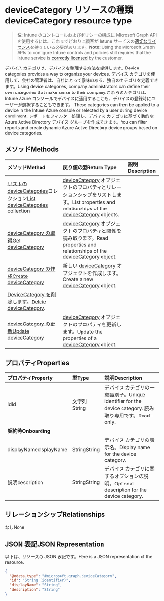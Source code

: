 # <a name="devicecategory-resource-type"></a><span data-ttu-id="4a87f-101">deviceCategory リソースの種類</span><span class="sxs-lookup"><span data-stu-id="4a87f-101">deviceCategory resource type</span></span>

> <span data-ttu-id="4a87f-102">**注:** Intune のコントロールおよびポリシーの構成に Microsoft Graph API を使用するには、これまでどおりに顧客が Intune サービスの[適切なライセンス](https://go.microsoft.com/fwlink/?linkid=839381)を持っている必要があります。</span><span class="sxs-lookup"><span data-stu-id="4a87f-102">**Note:** Using the Microsoft Graph APIs to configure Intune controls and policies still requires that the Intune service is [correctly licensed](https://go.microsoft.com/fwlink/?linkid=839381) by the customer.</span></span>

<span data-ttu-id="4a87f-103">デバイス カテゴリは、デバイスを整理する方法を提供します。</span><span class="sxs-lookup"><span data-stu-id="4a87f-103">Device categories provides a way to organize your devices.</span></span> <span data-ttu-id="4a87f-104">デバイス カテゴリを使用して、会社の管理者は、自社にとって意味のある、独自のカテゴリを定義できます。</span><span class="sxs-lookup"><span data-stu-id="4a87f-104">Using device categories, company administrators can define their own categories that make sense to their company.</span></span><span data-ttu-id="4a87f-105">これらのカテゴリは、Intune Azure コンソールでデバイスに適用することも、デバイスの登録時にユーザーが選択することもできます。</span><span class="sxs-lookup"><span data-stu-id="4a87f-105"> These categories can then be applied to a device in the Intune Azure console or selected by a user during device enrollment.</span></span> <span data-ttu-id="4a87f-106">レポートをフィルター処理し、デバイス カテゴリに基づく動的な Azure Active Directory デバイス グループを作成できます。</span><span class="sxs-lookup"><span data-stu-id="4a87f-106">You can filter reports and create dynamic Azure Active Directory device groups based on device categories.</span></span>

## <a name="methods"></a><span data-ttu-id="4a87f-107">メソッド</span><span class="sxs-lookup"><span data-stu-id="4a87f-107">Methods</span></span>
|<span data-ttu-id="4a87f-108">メソッド</span><span class="sxs-lookup"><span data-stu-id="4a87f-108">Method</span></span>|<span data-ttu-id="4a87f-109">戻り値の型</span><span class="sxs-lookup"><span data-stu-id="4a87f-109">Return Type</span></span>|<span data-ttu-id="4a87f-110">説明</span><span class="sxs-lookup"><span data-stu-id="4a87f-110">Description</span></span>|
|:---|:---|:---|
|<span data-ttu-id="4a87f-111">[リストの deviceCategories](../api/intune_shared_devicecategory_list.md)コレクション</span><span class="sxs-lookup"><span data-stu-id="4a87f-111">[List deviceCategories](../api/intune_shared_devicecategory_list.md) collection</span></span>|<span data-ttu-id="4a87f-112">[deviceCategory](../resources/intune_shared_devicecategory.md) オブジェクトのプロパティとリレーションシップをリストします。</span><span class="sxs-lookup"><span data-stu-id="4a87f-112">List properties and relationships of the [deviceCategory](../resources/intune_shared_devicecategory.md) objects.</span></span>|
|[<span data-ttu-id="4a87f-113">deviceCategory の取得</span><span class="sxs-lookup"><span data-stu-id="4a87f-113">Get deviceCategory</span></span>](../api/intune_shared_devicecategory_get.md)|<span data-ttu-id="4a87f-114">[deviceCategory](../resources/intune_shared_devicecategory.md) オブジェクトのプロパティと関係を読み取ります。</span><span class="sxs-lookup"><span data-stu-id="4a87f-114">Read properties and relationships of the [deviceCategory](../resources/intune_shared_devicecategory.md) object.</span></span>|
|[<span data-ttu-id="4a87f-115">deviceCategory の作成</span><span class="sxs-lookup"><span data-stu-id="4a87f-115">Create deviceCategory</span></span>](../api/intune_shared_devicecategory_create.md)|<span data-ttu-id="4a87f-116">新しい [deviceCategory](../resources/intune_shared_devicecategory.md) オブジェクトを作成します。</span><span class="sxs-lookup"><span data-stu-id="4a87f-116">Create a new [deviceCategory](../resources/intune_shared_devicecategory.md) object.</span></span>|
|<span data-ttu-id="4a87f-117">[DeviceCategory を削除](../api/intune_shared_devicecategory_delete.md)します。</span><span class="sxs-lookup"><span data-stu-id="4a87f-117">[Delete deviceCategory](../api/intune_shared_devicecategory_delete.md).</span></span>|
|[<span data-ttu-id="4a87f-118">deviceCategory の更新</span><span class="sxs-lookup"><span data-stu-id="4a87f-118">Update deviceCategory</span></span>](../api/intune_shared_devicecategory_update.md)|<span data-ttu-id="4a87f-119">[deviceCategory](../resources/intune_shared_devicecategory.md) オブジェクトのプロパティを更新します。</span><span class="sxs-lookup"><span data-stu-id="4a87f-119">Update the properties of a [deviceCategory](../resources/intune_shared_devicecategory.md) object.</span></span>|

## <a name="properties"></a><span data-ttu-id="4a87f-120">プロパティ</span><span class="sxs-lookup"><span data-stu-id="4a87f-120">Properties</span></span>
|<span data-ttu-id="4a87f-121">プロパティ</span><span class="sxs-lookup"><span data-stu-id="4a87f-121">Property</span></span>|<span data-ttu-id="4a87f-122">型</span><span class="sxs-lookup"><span data-stu-id="4a87f-122">Type</span></span>|<span data-ttu-id="4a87f-123">説明</span><span class="sxs-lookup"><span data-stu-id="4a87f-123">Description</span></span>|
|:---|:---|:---|
|<span data-ttu-id="4a87f-124">id</span><span class="sxs-lookup"><span data-stu-id="4a87f-124">id</span></span>|<span data-ttu-id="4a87f-125">文字列</span><span class="sxs-lookup"><span data-stu-id="4a87f-125">String</span></span>|<span data-ttu-id="4a87f-126">デバイス カテゴリの一意識別子。</span><span class="sxs-lookup"><span data-stu-id="4a87f-126">Unique identifier for the device category.</span></span> <span data-ttu-id="4a87f-127">読み取り専用です。</span><span class="sxs-lookup"><span data-stu-id="4a87f-127">Read-only.</span></span>|
|<span data-ttu-id="4a87f-128">**契約時**</span><span class="sxs-lookup"><span data-stu-id="4a87f-128">**Onboarding**</span></span>|
|<span data-ttu-id="4a87f-129">displayName</span><span class="sxs-lookup"><span data-stu-id="4a87f-129">displayName</span></span>|<span data-ttu-id="4a87f-130">String</span><span class="sxs-lookup"><span data-stu-id="4a87f-130">String</span></span>|<span data-ttu-id="4a87f-131">デバイス カテゴリの表示名。</span><span class="sxs-lookup"><span data-stu-id="4a87f-131">Display name for the device category.</span></span>|
|<span data-ttu-id="4a87f-132">説明</span><span class="sxs-lookup"><span data-stu-id="4a87f-132">description</span></span>|<span data-ttu-id="4a87f-133">String</span><span class="sxs-lookup"><span data-stu-id="4a87f-133">String</span></span>|<span data-ttu-id="4a87f-134">デバイス カテゴリに関するオプションの説明。</span><span class="sxs-lookup"><span data-stu-id="4a87f-134">Optional description for the device category.</span></span>|

## <a name="relationships"></a><span data-ttu-id="4a87f-135">リレーションシップ</span><span class="sxs-lookup"><span data-stu-id="4a87f-135">Relationships</span></span>
<span data-ttu-id="4a87f-136">なし</span><span class="sxs-lookup"><span data-stu-id="4a87f-136">None</span></span>

## <a name="json-representation"></a><span data-ttu-id="4a87f-137">JSON 表記</span><span class="sxs-lookup"><span data-stu-id="4a87f-137">JSON Representation</span></span>
<span data-ttu-id="4a87f-138">以下は、リソースの JSON 表記です。</span><span class="sxs-lookup"><span data-stu-id="4a87f-138">Here is a JSON representation of the resource.</span></span>
<!--{
  "blockType": "resource",
  "keyProperty": "id",
  "baseType": "microsoft.graph.entity",
  "@odata.type": "microsoft.graph.deviceCategory"
}-->
``` json
{
  "@odata.type": "#microsoft.graph.deviceCategory",
  "id": "String (identifier)",
  "displayName": "String",
  "description": "String"
}
```



